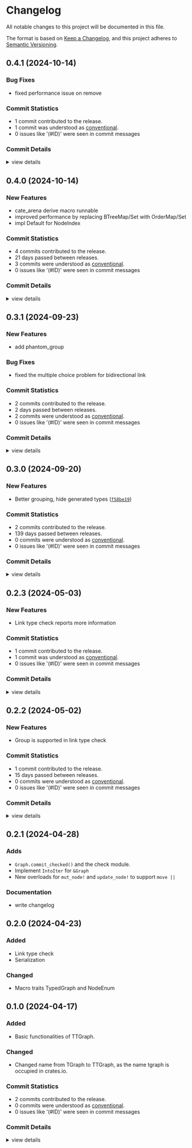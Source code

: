 # Changelog

All notable changes to this project will be documented in this file.

The format is based on [Keep a Changelog](https://keepachangelog.com/en/1.0.0/),
and this project adheres to [Semantic Versioning](https://semver.org/spec/v2.0.0.html).

## 0.4.1 (2024-10-14)

### Bug Fixes

 - <csr-id-4fd57b5be0fabff1510d962c1e96888e873fa3da/> fixed performance issue on remove

### Commit Statistics

<csr-read-only-do-not-edit/>

 - 1 commit contributed to the release.
 - 1 commit was understood as [conventional](https://www.conventionalcommits.org).
 - 0 issues like '(#ID)' were seen in commit messages

### Commit Details

<csr-read-only-do-not-edit/>

<details><summary>view details</summary>

 * **Uncategorized**
    - Fixed performance issue on remove ([`4fd57b5`](https://github.com/semiwaker/TTGraph/commit/4fd57b5be0fabff1510d962c1e96888e873fa3da))
</details>

## 0.4.0 (2024-10-14)

### New Features

 - <csr-id-2bfd5ca57ae71dc42b709dd44c199ddf8c5c5d42/> cate_arena derive macro runnable
 - <csr-id-51cacf08d0b60e8599abfc62f538e060cf2a9b2d/> improved performance by replacing BTreeMap/Set with OrderMap/Set
 - <csr-id-893aad5e2513a964236384487404df240482a3bd/> impl Default for NodeIndex

### Commit Statistics

<csr-read-only-do-not-edit/>

 - 4 commits contributed to the release.
 - 21 days passed between releases.
 - 3 commits were understood as [conventional](https://www.conventionalcommits.org).
 - 0 issues like '(#ID)' were seen in commit messages

### Commit Details

<csr-read-only-do-not-edit/>

<details><summary>view details</summary>

 * **Uncategorized**
    - BREAKING CHANGE: performance improve & alloc() requires type ([`384c34d`](https://github.com/semiwaker/TTGraph/commit/384c34dfc5fc43385cdd64533e0b02e92b328085))
    - Cate_arena derive macro runnable ([`2bfd5ca`](https://github.com/semiwaker/TTGraph/commit/2bfd5ca57ae71dc42b709dd44c199ddf8c5c5d42))
    - Improved performance by replacing BTreeMap/Set with OrderMap/Set ([`51cacf0`](https://github.com/semiwaker/TTGraph/commit/51cacf08d0b60e8599abfc62f538e060cf2a9b2d))
    - Impl Default for NodeIndex ([`893aad5`](https://github.com/semiwaker/TTGraph/commit/893aad5e2513a964236384487404df240482a3bd))
</details>

## 0.3.1 (2024-09-23)

### New Features

 - <csr-id-e4df1a6b7f0333987dee734dadd5ab5bfc2271aa/> add phantom_group

### Bug Fixes

 - <csr-id-b6caaadd0209b457cd92d933bcc2e30dcd1ecd41/> fixed the multiple choice problem for bidirectional link

### Commit Statistics

<csr-read-only-do-not-edit/>

 - 2 commits contributed to the release.
 - 2 days passed between releases.
 - 2 commits were understood as [conventional](https://www.conventionalcommits.org).
 - 0 issues like '(#ID)' were seen in commit messages

### Commit Details

<csr-read-only-do-not-edit/>

<details><summary>view details</summary>

 * **Uncategorized**
    - Fixed the multiple choice problem for bidirectional link ([`b6caaad`](https://github.com/semiwaker/TTGraph/commit/b6caaadd0209b457cd92d933bcc2e30dcd1ecd41))
    - Add phantom_group ([`e4df1a6`](https://github.com/semiwaker/TTGraph/commit/e4df1a6b7f0333987dee734dadd5ab5bfc2271aa))
</details>

## 0.3.0 (2024-09-20)

### New Features

 - Better grouping, hide generated types ([`f58be19`](https://github.com/semiwaker/TTGraph/commit/f58be195b7f0078fa97d5eade82c43886114aad9))

### Commit Statistics

<csr-read-only-do-not-edit/>

 - 2 commits contributed to the release.
 - 139 days passed between releases.
 - 0 commits were understood as [conventional](https://www.conventionalcommits.org).
 - 0 issues like '(#ID)' were seen in commit messages

### Commit Details

<csr-read-only-do-not-edit/>

<details><summary>view details</summary>

 * **Uncategorized**
    - BREAKING CHANGE: better grouping, hide generated types ([`f58be19`](https://github.com/semiwaker/TTGraph/commit/f58be195b7f0078fa97d5eade82c43886114aad9))
    - BREAKING CHANGE: Removed :Sized from NodeEnum and TypedNode; Impl Extend for Transaction; Impl ExactSizedIterator for Graph iterators ([`0ec6db4`](https://github.com/semiwaker/TTGraph/commit/0ec6db49bb3379b0ab82f159edae0abe1066d6c4))
</details>

## 0.2.3 (2024-05-03)

### New Features

 - <csr-id-ac486b1399f808a6c881779a0a64574bbf57e9f9/> Link type check reports more information

### Commit Statistics

<csr-read-only-do-not-edit/>

 - 1 commit contributed to the release.
 - 1 commit was understood as [conventional](https://www.conventionalcommits.org).
 - 0 issues like '(#ID)' were seen in commit messages

### Commit Details

<csr-read-only-do-not-edit/>

<details><summary>view details</summary>

 * **Uncategorized**
    - Link type check reports more information ([`ac486b1`](https://github.com/semiwaker/TTGraph/commit/ac486b1399f808a6c881779a0a64574bbf57e9f9))
</details>

## 0.2.2 (2024-05-02)

### New Features

 - <csr-id-4e1170114e835e496619d520a86e4aba9eef842d/> Group is supported in link type check

### Commit Statistics

<csr-read-only-do-not-edit/>

 - 1 commit contributed to the release.
 - 15 days passed between releases.
 - 0 commits were understood as [conventional](https://www.conventionalcommits.org).
 - 0 issues like '(#ID)' were seen in commit messages

### Commit Details

<csr-read-only-do-not-edit/>

<details><summary>view details</summary>

 * **Uncategorized**
    - BREAKING CHANGE: Reconstructed the package layout ([`961700c`](https://github.com/semiwaker/TTGraph/commit/961700c7d4c47be2e6be5f63a0549c09f8132389))
</details>

## 0.2.1 (2024-04-28)

### Adds

 - `Graph.commit_checked()` and the check module.
 - Implement `IntoIter` for `&Graph`
 - New overloads for `mut_node!` and `update_node!` to support `move ||`

### Documentation

 - <csr-id-b11a80cd342811cf47673c6b0250ce4a7427f87e/> write changelog

## 0.2.0 (2024-04-23)

### Added

 - Link type check
 - Serialization

### Changed

 - Macro traits TypedGraph and NodeEnum

## 0.1.0 (2024-04-17)

### Added

 - Basic functionalities of TTGraph.

### Changed

 - Changed name from TGraph to TTGraph, as the name tgraph is occupied in crates.io.

### Commit Statistics

<csr-read-only-do-not-edit/>

 - 2 commits contributed to the release.
 - 0 commits were understood as [conventional](https://www.conventionalcommits.org).
 - 0 issues like '(#ID)' were seen in commit messages

### Commit Details

<csr-read-only-do-not-edit/>

<details><summary>view details</summary>

 * **Uncategorized**
    - Has Drop verision ([`76b6d69`](https://github.com/semiwaker/TTGraph/commit/76b6d69f32116b5a6d1938b9b97b120ca4955c17))
    - Compilable v1 ([`e64f316`](https://github.com/semiwaker/TTGraph/commit/e64f31638ab689b2d2630fef70f39f821ec8263b))
</details>

